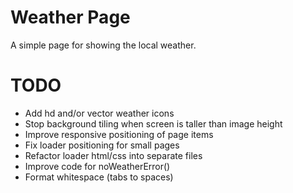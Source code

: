 # Weather Page
A simple page for showing the local weather.

# TODO
* Add hd and/or vector weather icons
* Stop background tiling when screen is taller than image height
* Improve responsive positioning of page items
* Fix loader positioning for small pages
* Refactor loader html/css into separate files
* Improve code for noWeatherError()
* Format whitespace (tabs to spaces)